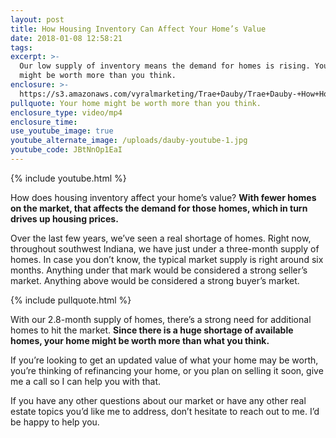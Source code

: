 ```yaml
---
layout: post
title: How Housing Inventory Can Affect Your Home’s Value
date: 2018-01-08 12:58:21
tags:
excerpt: >-
  Our low supply of inventory means the demand for homes is rising. Your home
  might be worth more than you think.
enclosure: >-
  https://s3.amazonaws.com/vyralmarketing/Trae+Dauby/Trae+Dauby-+How+Housing+Inventory+Can+Affect+Your+Homes+Value.mp4
pullquote: Your home might be worth more than you think.
enclosure_type: video/mp4
enclosure_time:
use_youtube_image: true
youtube_alternate_image: /uploads/dauby-youtube-1.jpg
youtube_code: JBtNnOp1EaI
---
```



{% include youtube.html %}

How does housing inventory affect your home’s value? **With fewer homes on the market, that affects the demand for those homes, which in turn drives up housing prices.**

Over the last few years, we’ve seen a real shortage of homes. Right now, throughout southwest Indiana, we have just under a three-month supply of homes. In case you don’t know, the typical market supply is right around six months. Anything under that mark would be considered a strong seller’s market. Anything above would be considered a strong buyer’s market.

{% include pullquote.html %}

With our 2.8-month supply of homes, there’s a strong need for additional homes to hit the market. **Since there is a huge shortage of available homes, your home might be worth more than what you think.**

If you’re looking to get an updated value of what your home may be worth, you’re thinking of refinancing your home, or you plan on selling it soon, give me a call so I can help you with that.

If you have any other questions about our market or have any other real estate topics you’d like me to address, don’t hesitate to reach out to me. I’d be happy to help you.